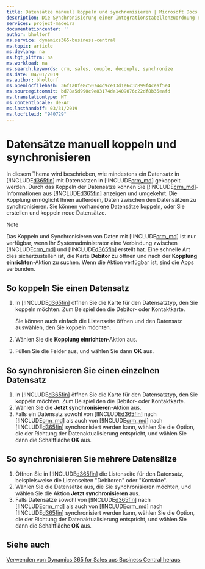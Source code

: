 ```yaml
---
title: Datensätze manuell koppeln und synchronisieren | Microsoft Docs
description: Die Synchronisierung einer Integrationstabellenzuordnung ermöglicht die Datensynchronisierung in allen Datensätzen in einer Tabelle in Business Central und der Dynamics 365 for Sales-Entität, die gekoppelt sind.
services: project-madeira
documentationcenter: ''
author: bholtorf
ms.service: dynamics365-business-central
ms.topic: article
ms.devlang: na
ms.tgt_pltfrm: na
ms.workload: na
ms.search.keywords: crm, sales, couple, decouple, synchronize
ms.date: 04/01/2019
ms.author: bholtorf
ms.openlocfilehash: 36f1a0fe8c50744d9ce13d1e6c3c899f4ceaf5e4
ms.sourcegitcommit: bd78a5d990c9e83174da1409076c22df8b35eafd
ms.translationtype: HT
ms.contentlocale: de-AT
ms.lasthandoff: 03/31/2019
ms.locfileid: "940729"
---
```

# <a name="couple-and-synchronize-records-manually"></a>Datensätze manuell koppeln und synchronisieren
In diesem Thema wird beschrieben, wie mindestens ein Datensatz in [!INCLUDE[d365fin](includes/d365fin_md.md)] mit Datensätzen in [!INCLUDE[crm_md](includes/crm_md.md)] gekoppelt werden. Durch das Koppeln der Datensätze können Sie [!INCLUDE[crm_md](includes/crm_md.md)]-Informationen aus [!INCLUDE[d365fin](includes/d365fin_md.md)] anzeigen und umgekehrt. Die Kopplung ermöglicht Ihnen außerdem, Daten zwischen den Datensätzen zu synchronisieren. Sie können vorhandene Datensätze koppeln, oder Sie erstellen und koppeln neue Datensätze.

> [!Note]
> Das Koppeln und Synchronisieren von Daten mit [!INCLUDE[crm_md](includes/crm_md.md)] ist nur verfügbar, wenn Ihr Systemadministrator eine Verbindung zwischen [!INCLUDE[crm_md](includes/crm_md.md)] und [!INCLUDE[d365fin](includes/d365fin_md.md)] erstellt hat. Eine schnelle Art dies sicherzustellen ist, die Karte **Debitor** zu öffnen und nach der **Kopplung einrichten**-Aktion zu suchen. Wenn die Aktion verfügbar ist, sind die Apps verbunden.   

## <a name="to-couple-a-record"></a>So koppeln Sie einen Datensatz  
1.  In [!INCLUDE[d365fin](includes/d365fin_md.md)] öffnen Sie die Karte für den Datensatztyp, den Sie koppeln möchten. Zum Beispiel den die Debitor- oder Kontaktkarte.  

    Sie können auch einfach die Listenseite öffnen und den Datensatz auswählen, den Sie koppeln möchten.  

2.  Wählen Sie die **Kopplung einrichten**-Aktion aus.  
3.  Füllen Sie die Felder aus, und wählen Sie dann **OK** aus.  

## <a name="to-synchronize-a-single-record"></a>So synchronisieren Sie einen einzelnen Datensatz  
1.  In [!INCLUDE[d365fin](includes/d365fin_md.md)] öffnen Sie die Karte für den Datensatztyp, den Sie koppeln möchten. Zum Beispiel den die Debitor- oder Kontaktkarte.  
2.  Wählen Sie die **Jetzt synchronisieren**-Aktion aus.  
3.  Falls ein Datensatz sowohl von [!INCLUDE[d365fin](includes/d365fin_md.md)] nach [!INCLUDE[crm_md](includes/crm_md.md)] als auch von [!INCLUDE[crm_md](includes/crm_md.md)] nach [!INCLUDE[d365fin](includes/d365fin_md.md)] synchronisiert werden kann, wählen Sie die Option, die der Richtung der Datenaktualisierung entspricht, und wählen Sie dann die Schaltfläche **OK** aus.  

## <a name="to-synchronize-multiple-records"></a>So synchronisieren Sie mehrere Datensätze  
1.  Öffnen Sie in [!INCLUDE[d365fin](includes/d365fin_md.md)] die Listenseite für den Datensatz, beispielsweise die Listenseiten "Debitoren" oder "Kontakte".  
2.  Wählen Sie die Datensätze aus, die Sie synchronisieren möchten, und wählen Sie die Aktion **Jetzt synchronisieren** aus.  
3.  Falls Datensätze sowohl von [!INCLUDE[d365fin](includes/d365fin_md.md)] nach [!INCLUDE[crm_md](includes/crm_md.md)] als auch von [!INCLUDE[crm_md](includes/crm_md.md)] nach [!INCLUDE[d365fin](includes/d365fin_md.md)] synchronisiert werden kann, wählen Sie die Option, die der Richtung der Datenaktualisierung entspricht, und wählen Sie dann die Schaltfläche **OK** aus.  

## <a name="see-also"></a>Siehe auch  
[Verwenden von Dynamics 365 for Sales aus Business Central heraus](marketing-integrate-dynamicscrm.md)
